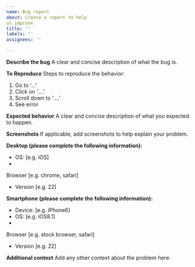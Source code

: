 ```yaml
---
name: Bug report
about: Create a report to help
us improve
title: ''
labels: ''
assignees: ''

---
```


**Describe the bug**
A clear and concise
description of what the bug
is.

**To Reproduce**
Steps to reproduce the
behavior:

1. Go to '...'
2. Click on '....'
3. Scroll down to '....'
4. See error

**Expected behavior**
A clear and concise
description of what you
expected to happen.

**Screenshots**
If applicable, add screenshots
to help explain your problem.

**Desktop (please complete the
following information):**

- OS: [e.g. iOS]
-
Browser [e.g. chrome, safari]
- Version [e.g. 22]

**Smartphone (please complete
the following information):**

- Device: [e.g. iPhone6]
- OS: [e.g. iOS8.1]
-
Browser [e.g. stock browser, safari]
- Version [e.g. 22]

**Additional context**
Add any other context about
the problem here.
